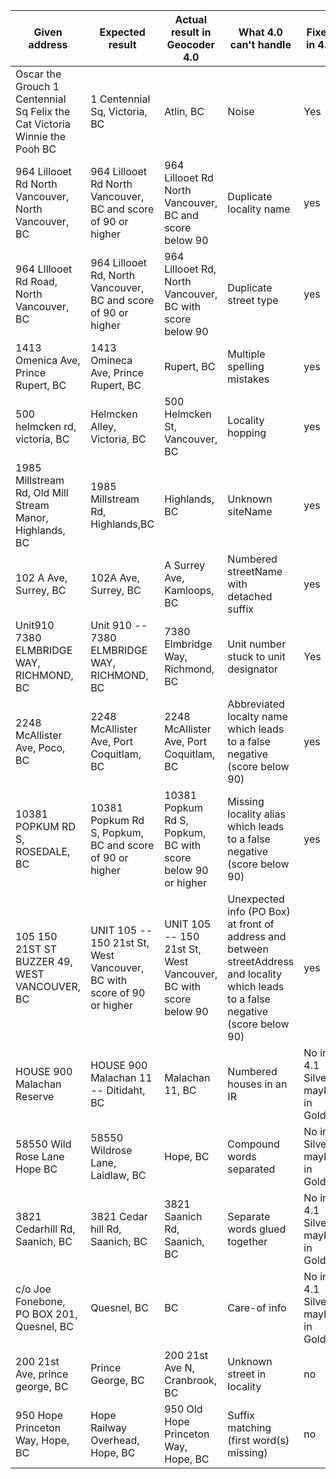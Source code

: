 |Given address|Expected result|Actual result in Geocoder 4.0|What 4.0 can't handle|Fixed in 4.1
|---|---|---|---|---|
Oscar the Grouch 1 Centennial Sq Felix the Cat Victoria Winnie the Pooh BC|1 Centennial Sq, Victoria, BC|Atlin, BC|Noise|Yes
964 Lillooet Rd North Vancouver, North Vancouver, BC|964 Lillooet Rd North Vancouver, BC and score of 90 or higher|964 Lillooet Rd North Vancouver, BC and score below 90|Duplicate locality name|yes
964 LIllooet Rd Road, North Vancouver, BC|964 Lillooet Rd, North Vancouver, BC and score of 90 or higher|964 Lillooet Rd, North Vancouver, BC with score below 90|Duplicate street type|yes
1413 Omenica Ave, Prince Rupert, BC|1413 Omineca Ave, Prince Rupert, BC|Rupert, BC|Multiple spelling mistakes|yes
500 helmcken rd, victoria, BC|Helmcken Alley, Victoria, BC|500 Helmcken St, Vancouver, BC|Locality hopping|yes
1985 Millstream Rd, Old Mill Stream Manor, Highlands, BC|1985 Millstream Rd, Highlands,BC|Highlands, BC|Unknown siteName|yes
102 A Ave, Surrey, BC|102A Ave, Surrey, BC|A Surrey Ave, Kamloops, BC|Numbered streetName with detached suffix|yes
Unit910 7380 ELMBRIDGE WAY, RICHMOND, BC | Unit 910 -- 7380 ELMBRIDGE WAY, RICHMOND, BC|7380 Elmbridge Way, Richmond, BC|Unit number stuck to unit designator|Yes
2248 McAllister Ave, Poco, BC|2248 McAllister Ave, Port Coquitlam, BC|2248 McAllister Ave, Port Coquitlam, BC|Abbreviated localty name which leads to a false negative (score below 90)|yes
10381 POPKUM RD S, ROSEDALE, BC|10381 Popkum Rd S, Popkum, BC and score of 90 or higher|10381 Popkum Rd S, Popkum, BC with score below 90 or higher|Missing locality alias which leads to a false negative (score below 90)|yes
105 150 21ST ST BUZZER 49, WEST VANCOUVER, BC|UNIT 105 -- 150 21st St, West Vancouver, BC with score of 90 or higher|UNIT 105 -- 150 21st St, West Vancouver, BC with score below 90|Unexpected info (PO Box) at front of address and between streetAddress and locality which leads to a false negative (score below 90)|yes
HOUSE 900 Malachan Reserve|HOUSE 900 Malachan 11 -- Ditidaht, BC|Malachan 11, BC|Numbered houses in an IR|No in 4.1 Silver, maybe in Gold
58550 Wild Rose Lane Hope BC|58550 Wildrose Lane, Laidlaw, BC|Hope, BC|Compound words separated|No in Silver, maybe in Gold
3821 Cedarhill Rd, Saanich, BC|3821 Cedar hill Rd, Saanich, BC|3821 Saanich Rd, Saanich, BC|Separate words glued together|No in 4.1 Silver, maybe in Gold
c/o Joe Fonebone, PO BOX 201, Quesnel, BC|Quesnel, BC|BC|Care-of info|No in 4.1 Silver, maybe in Gold
200 21st Ave, prince george, BC|Prince George, BC|200 21st Ave N, Cranbrook, BC|Unknown street in locality|no
950 Hope Princeton Way, Hope, BC|Hope Railway Overhead, Hope, BC|950 Old Hope Princeton Way, Hope, BC|Suffix matching (first word(s) missing)|no
